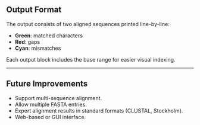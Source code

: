 

## Output Format

The output consists of two aligned sequences printed line-by-line:

* **Green**: matched characters
* **Red**: gaps
* **Cyan**: mismatches

Each output block includes the base range for easier visual indexing.

---

## Future Improvements

* Support multi-sequence alignment.
* Allow multiple FASTA entries.
* Export alignment results in standard formats (CLUSTAL, Stockholm).
* Web-based or GUI interface.

